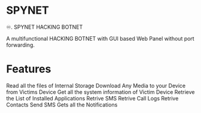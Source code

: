 #        SPYNET

♾️.   SPYNET HACKING BOTNET 

A multifunctional HACKING BOTNET with GUI based Web Panel without port forwarding.

# Features 
 
Read all the files of Internal Storage
Download Any Media to your Device from Victims Device
Get all the system information of Victim Device
Retrieve the List of Installed Applications
Retrive SMS
Retrive Call Logs
Retrive Contacts
Send SMS
Gets all the Notifications
